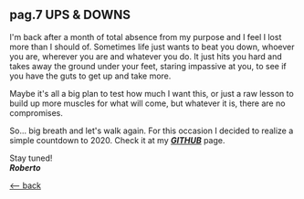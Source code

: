 ## pag.7 UPS & DOWNS

I'm back after a month of total absence from my purpose and I feel I lost more than I should of. Sometimes life just wants to beat you down, whoever you are, wherever you are and whatever you do. It just hits you hard and takes away the ground under your feet, staring impassive at you, to see if you have the guts to get up and take more.

Maybe it's all a big plan to test how much I want this, or just a raw lesson to build up more muscles for what will come, but whatever it is, there are no compromises.

So... big breath and let's walk again.
For this occasion I decided to realize a simple countdown to 2020. Check it at my **_[GITHUB](https://github.com/RobertoCastelli)_** page.

Stay tuned!  
**_Roberto_**

[<-- back](http://localhost:3000/posts)
